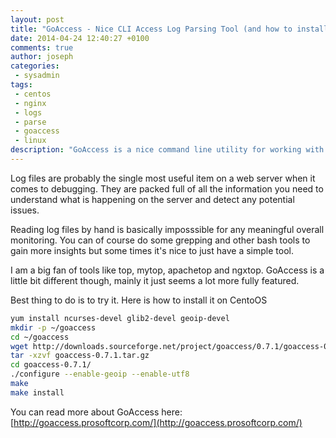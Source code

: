 ```yaml
---
layout: post
title: "GoAccess - Nice CLI Access Log Parsing Tool (and how to install on CentOS)"
date: 2014-04-24 12:40:27 +0100
comments: true
author: joseph
categories: 
 - sysadmin
tags: 
 - centos
 - nginx
 - logs
 - parse
 - goaccess
 - linux
description: "GoAccess is a nice command line utility for working with your access logs and gaining useful information from them quickly"
---
```


Log files are probably the single most useful item on a web server when it comes to debugging. They are packed full of all the information you need to understand what is
happening on the server and detect any potential issues.

Reading log files by hand is basically imposssible for any meaningful overall monitoring. You can of course do some grepping and other bash tools to gain more insights but some times it's nice to just have a simple tool.

I am a big fan of tools like top, mytop, apachetop and ngxtop. GoAccess is a little bit different though, mainly it just seems a lot more fully featured.

Best thing to do is to try it. Here is how to install it on CentoOS

``` bash
yum install ncurses-devel glib2-devel geoip-devel
mkdir -p ~/goaccess
cd ~/goaccess
wget http://downloads.sourceforge.net/project/goaccess/0.7.1/goaccess-0.7.1.tar.gz
tar -xzvf goaccess-0.7.1.tar.gz
cd goaccess-0.7.1/
./configure --enable-geoip --enable-utf8
make
make install

```

You can read more about GoAccess here:
[http://goaccess.prosoftcorp.com/](http://goaccess.prosoftcorp.com/)
